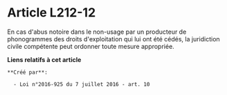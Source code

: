 # Article L212-12

En cas d'abus notoire dans le non-usage par un producteur de phonogrammes des droits d'exploitation qui lui ont été cédés, la
juridiction civile compétente peut ordonner toute mesure appropriée.

**Liens relatifs à cet article**

	**Créé par**:

	  - Loi n°2016-925 du 7 juillet 2016 - art. 10
